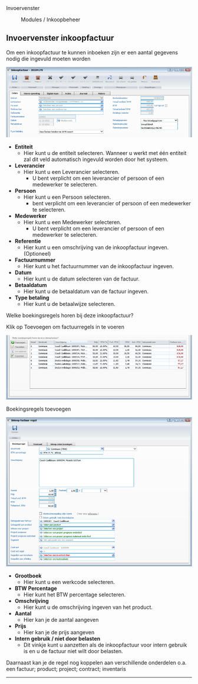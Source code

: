 <properties>
	<page>
		<title>Invoervenster</title>
		<description>Invoervenster</description>
	</page>
	<menu>
		<position>Modules / Inkoopbeheer</position>
		<title>Invoervenster</title>
	</menu>
</properties>

## Invoervenster inkoopfactuur ##

Om een inkoopfactuur te kunnen inboeken zijn er een aantal gegevens nodig die ingevuld moeten worden

![](images/1.png)
 
- **Entiteit**
	- Hier kunt u de entiteit selecteren. Wanneer u werkt met één entiteit zal dit veld automatisch ingevuld worden door het systeem.
- **Leverancier**
	- Hier kunt u een Leverancier selecteren. 
		- U bent verplicht om een leverancier of persoon of een medewerker te selecteren.
- **Persoon**
	- Hier kunt u een Persoon selecteren. 
		-  bent verplicht om een leverancier of persoon of een medewerker te selecteren.
- **Medewerker**
	- Hier kunt u een Medewerker selecteren. 
		- U bent verplicht om een leverancier of persoon of een medewerker te selecteren.
- **Referentie**
	- Hier kunt u een omschrijving van de inkoopfactuur ingeven. (Optioneel)
- **Factuurnummer**
	- Hier kunt u het factuurnummer van de inkoopfactuur ingeven.
- **Datum**
	- Hier kunt u de datum selecteren van de factuur.
- **Betaaldatum**
	- Hier kunt u de betaaldatum van de factuur ingeven.
- **Type betaling**
	- Hier kunt u de betaalwijze selecteren.

Welke boekingsregels horen bij deze inkoopfactuur?

Klik op Toevoegen om factuurregels in te voeren
	
![](images/2.png)

Boekingsregels toevoegen

![](images/3.png)

- **Grootboek**
	- Hier kunt u een werkcode selecteren.
- **BTW Percentage**
	- Hier kunt het BTW percentage selecteren.
- **Omschrijving**
	- Hier kunt u de omschrijving ingeven van het product.
- **Aantal**
	- Hier kan je de aantal aangeven
- **Prijs**
	- Hier kan je de prijs aangeven
- **Intern gebruik / niet door belasten**
	- Dit vinkje kunt u aanzetten als de inkoopfactuur voor intern gebruik is en u de factuur niet wilt door belasten.
	
Daarnaast kan je de regel nog koppelen aan verschillende onderdelen o.a. een factuur; product; project; contract; inventaris 


----------
